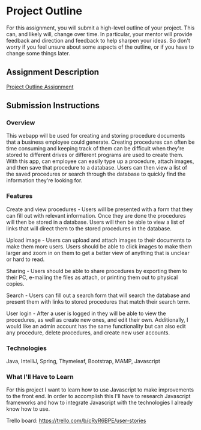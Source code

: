 # Project Outline
For this assignment, you will submit a high-level outline of your project. This can, and likely will, change over time. In particular, your mentor will provide feedback and direction and feedback to help sharpen your ideas. So don't worry if you feel unsure about some aspects of the outline, or if you have to change some things later.

## Assignment Description
[Project Outline Assignment](https://education.launchcode.org/liftoff/assignments/project-outline/)

## Submission Instructions

### Overview
This webapp will be used for creating and storing procedure documents that a business employee could generate. Creating procedures can often be time consuming and keeping track of them can be difficult when they're stored to different drives or different programs are used to create them. With this app, can employee can easily type up a procedure, attach images, and then save that procedure to a database. Users can then view a list of the saved procedures or search through the database to quickly find the information they're looking for.
### Features
Create and view procedures - Users will be presented with a form that they can fill out with relevant information. Once they are done the procedures will then be stored in a database. Users will then be able to view a list of links that will direct them to the stored procedures in the database.

Upload image - Users can upload and attach images to their documents to make them more users. Users should be able to click images to make them larger and zoom in on them to get a better view of anything that is unclear or hard to read.

Sharing - Users should be able to share procedures by exporting them to their PC, e-mailing the files as attach, or printing them out to physical copies.

Search - Users can fill out a search form that will search the database and present them with links to stored procedures that match their search term.

User login - After a user is logged in they will be able to view the procedures, as well as create new ones, and edit their own. Additionally, I would like an admin account has the same functionality but can also edit any procedure, delete procedures, and create new user accounts.

### Technologies
Java, IntelliJ, Spring, Thymeleaf, Bootstrap, MAMP, Javascript

### What I'll Have to Learn
For this project I want to learn how to use Javascript to make improvements to the front end. In order to accomplish this I'll have to research Javascript frameworks and how to integrate Javascript with the technologies I already know how to use.

Trello board: https://trello.com/b/cRyR6BPE/user-stories
